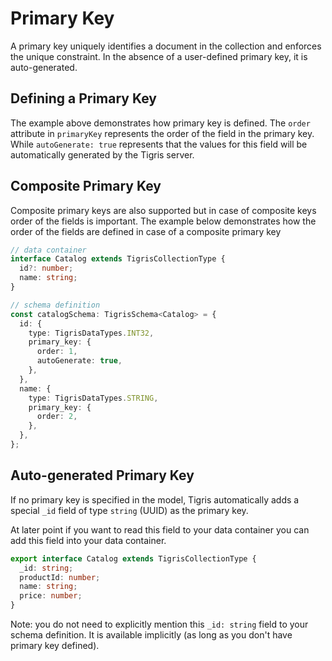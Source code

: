 # Primary Key

A primary key uniquely identifies a document in the collection and enforces
the unique constraint. In the absence of a user-defined primary key, it is
auto-generated.

## Defining a Primary Key

The example above demonstrates how primary key is defined. The `order`
attribute in `primaryKey` represents the order of the field in the primary key.
While `autoGenerate: true` represents that the values for this field will be
automatically generated by the Tigris server.

## Composite Primary Key

Composite primary keys are also supported but in case of composite keys
order of the fields is important. The example below demonstrates
how the order of the fields are defined in case of a composite primary key

```typescript
// data container
interface Catalog extends TigrisCollectionType {
  id?: number;
  name: string;
}

// schema definition
const catalogSchema: TigrisSchema<Catalog> = {
  id: {
    type: TigrisDataTypes.INT32,
    primary_key: {
      order: 1,
      autoGenerate: true,
    },
  },
  name: {
    type: TigrisDataTypes.STRING,
    primary_key: {
      order: 2,
    },
  },
};
```

## Auto-generated Primary Key

If no primary key is specified in the model, Tigris automatically adds a
special `_id` field of type `string` (UUID) as the primary key.

At later point if you want to read this field to your data container you can
add this field into your data container.

```typescript
export interface Catalog extends TigrisCollectionType {
  _id: string;
  productId: number;
  name: string;
  price: number;
}
```

Note: you do not need to explicitly mention this `_id: string` field to your
schema definition. It is available implicitly (as long as you don't have
primary key defined).
